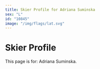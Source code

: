 ```yaml
---
title: Skier Profile for Adriana Suminska
sex: "L"
id: "10845"
image: "/img/flags/lat.svg" 
---
```


# Skier Profile

This page is for: Adriana Suminska.
    